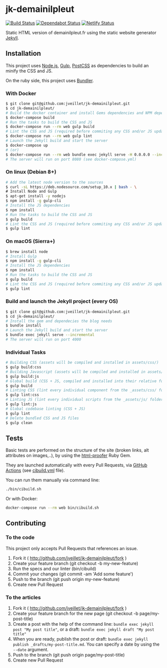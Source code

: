 # jk-demainilpleut

[![Build Status](https://github.com/jveillet/jk-demainilpleut/workflows/CI/badge.svg)](https://github.com/jveillet/jk-demainilpleut/actions)
[![Dependabot Status](https://api.dependabot.com/badges/status?host=github&repo=jveillet/jk-demainilpleut)](https://dependabot.com)
[![Netlify Status](https://api.netlify.com/api/v1/badges/40732b0e-05bc-4aa8-ba99-6bf58f198219/deploy-status)](https://app.netlify.com/sites/demainilpleut/deploys)

Static HTML version of demainilpleut.fr using the static website generator
[Jekyll](https://jekyllrb.com/).

## Installation

This project uses [Node.js](https://nodejs.org/en/), [Gulp](http://gulpjs.com/),
[PostCSS](http://postcss.org/) as dependencies to build an minify the CSS and
JS.

On the ruby side, this project uses [Bundler](https://bundler.io/).

### With Docker

```bash
$ git clone git@github.com:jveillet/jk-demainilpleut.git
$ cd jk-demainilpleut/
# Build the docker container and install Gems dependencies and NPM dependencies
$ docker-compose build
# Run the tasks to build the CSS and JS
$ docker-compose run --rm web gulp build
# Lint the CSS and JS (required before commiting any CSS and/or JS updates).
$ docker-compose run --rm web gulp lint
# Launch the Jekyll build and start the server
$ docker-compose up
# (or)
$ docker-compose run --rm web bundle exec jekyll serve -H 0.0.0.0 --incremental
# The server will run on port 8080 (see docker-compose.yml)
```

### On linux (Debian 8+)

```bash
# Add the latest node version to the sources
$ curl -sL https://deb.nodesource.com/setup_10.x | bash - \
# Install Node and Gulp
$ apt-get install -y nodejs
$ npm install -g gulp-cli
# Install the JS dependencies
$ npm install
# Run the tasks to build the CSS and JS
$ gulp build
# Lint the CSS and JS (required before commiting any CSS and/or JS updates).
$ gulp lint
```

### On macOS (Sierra+)

```bash
$ brew install node
# Install Gulp
$ npm install -g gulp-cli
# Install the JS dependencies
$ npm install
# Run the tasks to build the CSS and JS
$ gulp build
# Lint the CSS and JS (required before commiting any CSS and/or JS updates).
$ gulp lint
```

### Build and launch the Jekyll project (every OS)

```bash
$ git clone git@github.com:jveillet/jk-demainilpleut.git
$ cd jk-demainilpleut/
# Install the gem and dependecies the blog needs
$ bundle install
# Launch the Jekyll build and start the server
$ bundle exec jekyll serve --incremental
# The server will run on port 4000
```

### Individual Tasks

```bash
# Building CSS (assets will be compiled and installed in assets/css/)
$ gulp build:css
# Building Javascript (assets will be compiled and installed in assets/js/)
$ gulp build:js
# Global build (CSS + JS, compiled and installed into their relative folders in assets/)
$ gulp build
# Linting CSS (lint every individual component from the _assets/css/ folder)
$ gulp lint:css
# Linting JS (lint every individual scripts from the _assets/js/ folder)
$ gulp lint:js
# Global codebase linting (CSS + JS)
$ gulp lint
# Delete bundled CSS and JS files
$ gulp clean
```

## Tests

Basic tests are performed on the structure of the site (broken links, alt attributes on images,..), by using the
[html-proofer](https://github.com/gjtorikian/html-proofer) Ruby Gem.

They are launched automatically with every Pull Requests, via [GitHub Actions](https://help.github.com/en/github/automating-your-workflow-with-github-actions) (see [cibuild.yml](https://github.com/jveillet/jk-demainilpleut/blob/master/.github/workflows/cibuild.yml) file).

You can run them manually via command line:

```bash
./bin/cibuild.sh
```

Or with Docker:

```bash
docker-compose run --rm web bin/cibuild.sh
```

## Contributing

### To the code

This project only accepts Pull Requests that references an issue.

1. Fork it ( http://github.com/jveillet/jk-demainilpleut/fork )
2. Create your feature branch (git checkout -b my-new-feature)
3. Run the specs and our linter (bin/cibuild)
4. Commit your changes (git commit -am 'Add some feature')
5. Push to the branch (git push origin my-new-feature)
6. Create new Pull Request

### To the articles

1. Fork it ( http://github.com/jveillet/jk-demainilpleut/fork )
2. Create your feature branch for the new page (git checkout -b page/my-post-title)
3. Create a post with the help of the command line: `bundle exec jekyll post "My post title"`, or a draft: `bundle exec jekyll draft "My post title"`
4. When you are ready, publish the post or draft: `bundle exec jekyll publish _drafts/my-post-title.md`. You can specify a date by using the `--date` argument.
5. Push to the branch (git push origin page/my-post-title)
6. Create new Pull Request

